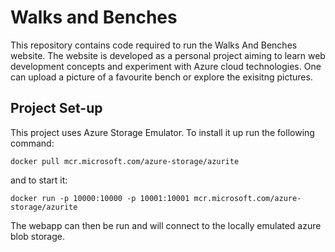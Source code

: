 # Walks and Benches

This repository contains code required to run the Walks And Benches website. The website is developed as a personal project aiming to learn web development concepts and experiment with Azure cloud technologies. One can upload a picture of a favourite bench or explore the exisitng pictures.

## Project Set-up

This project uses Azure Storage Emulator. To install it up run the following command:

`docker pull mcr.microsoft.com/azure-storage/azurite`

and to start it: 

`docker run -p 10000:10000 -p 10001:10001 mcr.microsoft.com/azure-storage/azurite`

The webapp can then be run and will connect to the locally emulated azure blob storage.



